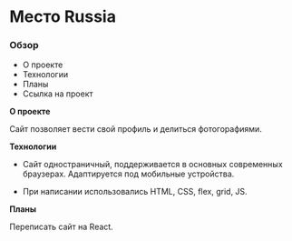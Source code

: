 # Место Russia

### Oбзор
* О проекте
* Технологии
* Планы
* Ссылка на проект

**О проекте**

Сайт позволяет вести свой профиль и делиться фотогорафиями.

**Технологии**

* Сайт одностраничный, поддерживается в основных современных браузерах. Адаптируется под мобильные устройства.

* При написании использовались HTML, CSS, flex, grid, JS.

**Планы**

Переписать сайт на React.



